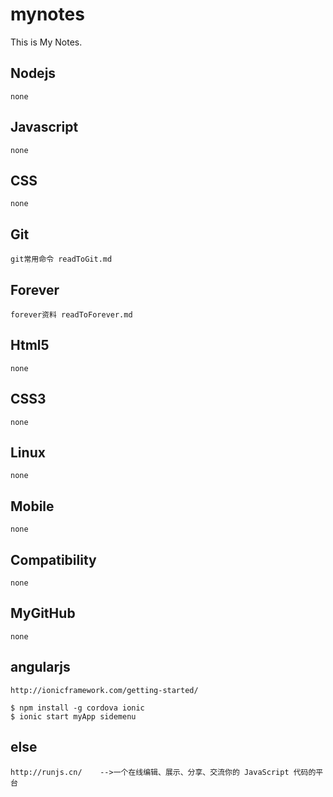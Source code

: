 mynotes
=======

This is My Notes.

Nodejs
-------

    none

Javascript
-------

	none

CSS
-------

	none

Git
-------
    
	git常用命令 readToGit.md

Forever
-------
	forever资料 readToForever.md

Html5
-------

	none

CSS3
------
	
	none

Linux
------
	
	none

Mobile
------

	none

Compatibility
------
	
	none

MyGitHub
------
	
	none

angularjs
------
	
	http://ionicframework.com/getting-started/

	$ npm install -g cordova ionic
	$ ionic start myApp sidemenu
	
else
-------
	
	http://runjs.cn/	-->一个在线编辑、展示、分享、交流你的 JavaScript 代码的平台